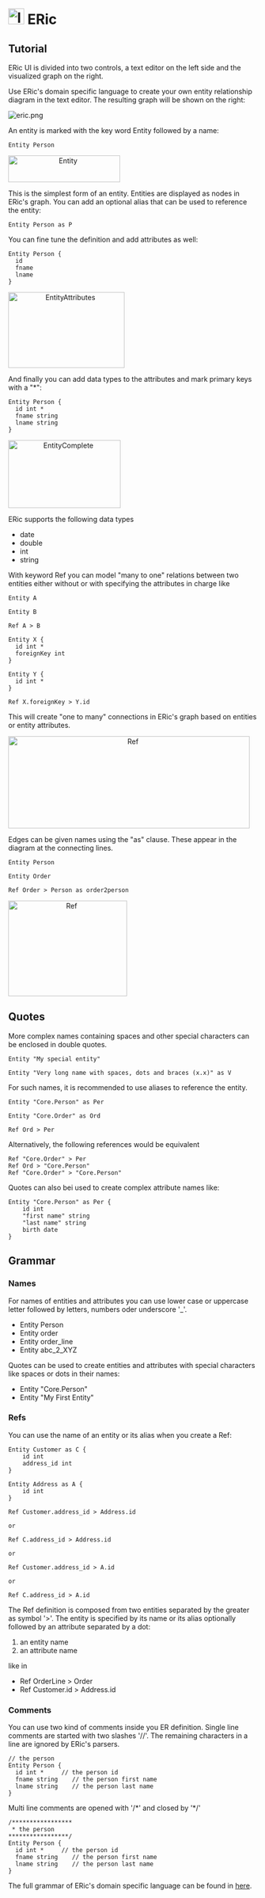 # <img src="../src/logo.png" alt="logo" width="32"/> ERic	

## Tutorial

ERic UI is divided into two controls, a text editor on the left side and the visualized graph on the right.

Use ERic's domain specific language to create your own entity relationship diagram in the text editor. The resulting graph will be shown on the right:

![eric.png](../eric.png)


An entity is marked with the key word Entity followed by a name:

```
Entity Person
```

<img src="Entity.png" alt="Entity" width="226" height="54" style="text-align: center;"/>

This is the simplest form of an entity. Entities are displayed as nodes in ERic's graph. You can add an optional alias that can be used to reference the entity:

```
Entity Person as P
```

You can fine tune the definition and add attributes as well:

```
Entity Person {
  id
  fname
  lname
}
```

<img src="EntityAttributes.png" alt="EntityAttributes" width="235" height="153" style="text-align: center;"/>

And finally you can add data types to the attributes and mark primary keys with a "*":

```
Entity Person {
  id int *
  fname string
  lname string
}
```

<img src="EntityComplete.png" alt="EntityComplete" width="227" height="137" style="text-align: center;"/>

ERic supports the following data types

- date
- double
- int
- string

With keyword Ref you can model "many to one" relations between two entities either without or with specifying the attributes in charge like

```
Entity A

Entity B

Ref A > B

Entity X {
  id int *
  foreignKey int
}

Entity Y {
  id int *
}

Ref X.foreignKey > Y.id
```

This will create "one to many" connections in ERic's graph based on entities or entity attributes.

<img src="Ref.png" alt="Ref" width="488" height="186" style="text-align: center;"/>

Edges can be given names using the "as" clause. These appear in the diagram at the connecting lines.

```
Entity Person

Entity Order

Ref Order > Person as order2person
```

<img src="Ref2.png" alt="Ref" width="240" height="193" style="text-align: center;"/>

## Quotes

More complex names containing spaces and other special characters can be enclosed in double quotes.

```
Entity "My special entity"

Entity "Very long name with spaces, dots and braces (x.x)" as V
```

For such names, it is recommended to use aliases to reference the entity.

```
Entity "Core.Person" as Per

Entity "Core.Order" as Ord

Ref Ord > Per
```

Alternatively, the following references would be equivalent

    Ref "Core.Order" > Per
    Ref Ord > "Core.Person"
    Ref "Core.Order" > "Core.Person"

Quotes can also bei used to create complex attribute names like:

```
Entity "Core.Person" as Per {
	id int
	"first name" string
	"last name" string
	birth date
}
```

## Grammar

### Names

For names of entities and attributes you can use lower case or uppercase letter followed by letters, numbers oder underscore '_'.

- Entity Person
- Entity order
- Entity order_line
- Entity abc_2_XYZ

Quotes can be used to create entities and attributes with special characters like spaces or dots in their names:

- Entity "Core.Person"
- Entity "My First Entity"

### Refs

You can use the name of an entity or its alias when you create a Ref:

```
Entity Customer as C {
	id int
	address_id int
}

Entity Address as A {
	id int
}

Ref Customer.address_id > Address.id

or

Ref C.address_id > Address.id

or

Ref Customer.address_id > A.id

or

Ref C.address_id > A.id
```

The Ref definition is composed from two entities separated by the greater as symbol '>'. The entity is specified by its name or its alias optionally followed by an attribute separated by a dot:

1. an entity name
1. an attribute name

like in

- Ref OrderLine > Order
- Ref Customer.id > Address.id

### Comments

You can use two kind of comments inside you ER definition. Single line comments are started with two slashes '//'. The remaining characters in a line are ignored by ERic's parsers.

```
// the person
Entity Person {
  id int *     // the person id
  fname string    // the person first name
  lname string    // the person last name
}
```

Multi line comments are opened with '/\*' and closed by '\*/'

```
/*****************
 * the person
*****************/
Entity Person {
  id int *     // the person id
  fname string    // the person first name
  lname string    // the person last name
}
```

The full grammar of ERic's domain specific language can be found in [here](../src/Ohm.js).
